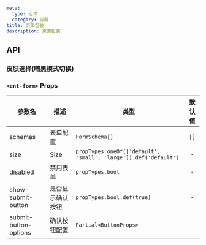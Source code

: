 ```yaml
meta:
  type: 组件
  category: 容器
title: 页面包装
description: 页面包装
```


## API

### 皮肤选择(暗黑模式切换)

### `<ent-form>` Props

|参数名|描述|类型|默认值|
|---|---|---|:---:|
|schemas|表单配置|`FormSchema[]`|`[]`|
|size|Size|`propTypes.oneOf(['default', 'small', 'large']).def('default')`|`-`|
|disabled|禁用表单|`propTypes.bool`|`-`|
|show-submit-button|是否显示确认按钮|`propTypes.bool.def(true)`|`-`|
|submit-button-options|确认按钮配置|`Partial<ButtonProps>`|`-`|



